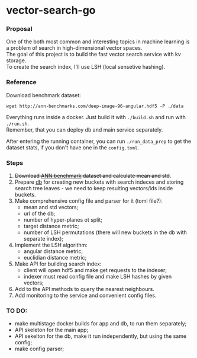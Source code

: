 # vector-search-go

### Proposal  

One of the both most common and interesting topics in machine learning is a problem of search in high-dimensional vector spaces.  
The goal of this project is to build the fast vector search service with kv storage.  
To create the search index, I'll use LSH (local sensetive hashing).  

### Reference  
Download benchmark dataset:  
```
wget http://ann-benchmarks.com/deep-image-96-angular.hdf5 -P ./data
```   

Everything runs inside a docker. Just build it with `./build.sh` and run with `./run.sh`.  
Remember, that you can deploy db and main service separately.  

After entering the running container, you can run `./run_data_prep` to get the dataset stats, if you don't have one in the `config.toml`.  

### Steps  

1. ~~Download [ANN benchmark](http://ann-benchmarks.com/deep-image-96-angular.hdf5) dataset and calculate mean and std~~.  
2. Prepare [db](https://github.com/boltdb/bolt) for creating new buckets with search indeces and storing search tree leaves - we need to keep resulting vectors/ids inside buckets.  
3. Make comprehensive config file and parser for it (toml file?):  
    - mean and std vectors;  
    - url of the db;  
    - number of hyper-planes ot split;  
    - target distance metric;  
    - number of LSH permutations (there will new buckets in the db with separate index);  
4. Implement the LSH algorithm:  
    - angular distance metric;  
    - euclidian distance metric;  
5. Make API for building search index:  
    - client will open hdf5 and make get requests to the indexer;  
    - indexer must read config file and make LSH hashes by given vectors;   
6. Add to the API methods to query the nearest neighbours.  
7. Add monitoring to the service and convenient config files.  
 
### TO DO:  
 - make multistage docker builds for app and db, to run them separately;  
 - API skeleton for the main app;  
 - API sekelton for the db, make it run independently, but using the same config;  
 - make config parser;  
